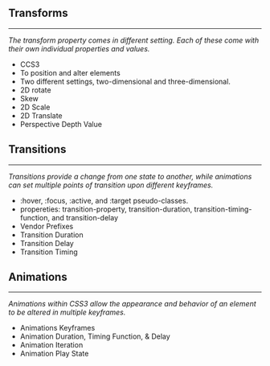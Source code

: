 ## Transforms
------
*The transform property comes in different setting. Each of these come with their own individual properties and values.*

- CCS3
- To position and alter elements
-  Two different settings, two-dimensional and three-dimensional.
- 2D rotate
- Skew
- 2D Scale
- 2D Translate
- Perspective Depth Value

## Transitions
------
*Transitions provide a change from one state to another, while animations can set multiple points of transition upon different keyframes.*

- :hover, :focus, :active, and :target pseudo-classes.
- propereties: transition-property, transition-duration, transition-timing-function, and transition-delay
- Vendor Prefixes
- Transition Duration
- Transition Delay
- Transition Timing


## Animations
-------
*Animations within CSS3 allow the appearance and behavior of an element to be altered in multiple keyframes.*

- Animations Keyframes
- Animation Duration, Timing Function, & Delay
- Animation Iteration
- Animation Play State

